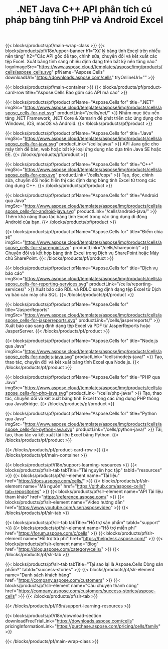 ﻿---
title: .NET Java C++ API phân tích cú pháp bảng tính PHP và Android Excel 
weight: 10
url: /vi/family
description: Thư viện để đọc ghi và thao tác với các tệp Microsoft Excel trong .NET Java C++ ứng dụng Android và SharePoint. Xuất Bảng tính trong SSRS và JasperReports
---
{{< blocks/products/pf/main-wrap-class >}}
{{< blocks/products/pf/i18n/upper-banner h1="Xử lý bảng tính Excel trên nhiều nền tảng" h2="Các API gốc để tạo, chỉnh sửa, chuyển đổi và kết xuất các tệp Excel. Xuất bảng tính sang nhiều định dạng trên bất kỳ nền tảng nào." logoImageSrc="https://www.aspose.cloud/templates/aspose/img/products/cells/aspose_cells.svg" pfName="Aspose.Cells" downloadUrl="https://downloads.aspose.com/cells" tryOnlineUrl="" >}}

{{< blocks/products/pf/main-container >}}
{{< blocks/products/pf/product-card-row title="Aspose.Cells Bao gồm các API mã cao" >}}

{{< blocks/products/pf/product pfName="Aspose.Cells for" title=".NET" imgSrc="https://www.aspose.cloud/templates/aspose/img/products/cells/aspose_cells-for-net.svg" productLink="/cells/net/" >}}
Nhắm mục tiêu nền tảng .NET Framework, .NET Core & Xamarin để phát triển các ứng dụng cho Windows, iOS, macOS và Android.
{{< /blocks/products/pf/product >}}

{{< blocks/products/pf/product pfName="Aspose.Cells for" title="Java" imgSrc="https://www.aspose.cloud/templates/aspose/img/products/cells/aspose_cells-for-java.svg" productLink="/cells/java/" >}}
API Java gốc cho máy tính để bàn, web hoặc bất kỳ loại ứng dụng nào dựa trên Java SE hoặc EE.
{{< /blocks/products/pf/product >}}

{{< blocks/products/pf/product pfName="Aspose.Cells for" title="C++" imgSrc="https://www.aspose.cloud/templates/aspose/img/products/cells/aspose_cells-for-cpp.svg" productLink="/cells/cpp/" >}}
Tạo, đọc, chỉnh sửa, chuyển đổi hoặc hiển thị các định dạng bảng tính Excel từ trong các ứng dụng C++.
{{< /blocks/products/pf/product >}}

{{< blocks/products/pf/product pfName="Aspose.Cells for" title="Android qua Java" imgSrc="https://www.aspose.cloud/templates/aspose/img/products/cells/aspose_cells-for-android-java.svg" productLink="/cells/android-java/" >}}
Thêm khả năng thao tác bảng tính Excel trong các ứng dụng di động Android của bạn.
{{< /blocks/products/pf/product >}}

{{< blocks/products/pf/product pfName="Aspose.Cells for" title="Điểm chia sẻ" imgSrc="https://www.aspose.cloud/templates/aspose/img/products/cells/aspose_cells-for-sharepoint.svg" productLink="/cells/sharepoint/" >}}
Chuyển đổi và kết hợp bảng tính Excel trong Dịch vụ SharePoint hoặc Máy chủ SharePoint.
{{< /blocks/products/pf/product >}}

{{< blocks/products/pf/product pfName="Aspose.Cells for" title="Dịch vụ báo cáo" imgSrc="https://www.aspose.cloud/templates/aspose/img/products/cells/aspose_cells-for-reporting-services.svg" productLink="/cells/reporting-services/" >}}
Xuất báo cáo RDL và RDLC sang định dạng tệp Excel từ Dịch vụ báo cáo máy chủ SQL.
{{< /blocks/products/pf/product >}}

{{< blocks/products/pf/product pfName="Aspose.Cells for" title="JasperReports" imgSrc="https://www.aspose.cloud/templates/aspose/img/products/cells/aspose_cells-for-jasperreports.svg" productLink="/cells/jasperreports/" >}}
Xuất báo cáo sang định dạng tệp Excel và PDF từ JasperReports hoặc JasperServer.
{{< /blocks/products/pf/product >}}

{{< blocks/products/pf/product pfName="Aspose.Cells for" title="Node.js qua Java" imgSrc="https://www.aspose.cloud/templates/aspose/img/products/cells/aspose_cells-for-nodejs-java.svg" productLink="/cells/nodejs-java/" >}}
Tạo, thao tác, chuyển đổi và kết xuất bảng tính Excel qua Node.js.
{{< /blocks/products/pf/product >}}

{{< blocks/products/pf/product pfName="Aspose.Cells for" title="PHP qua Java" imgSrc="https://www.aspose.cloud/templates/aspose/img/products/cells/aspose_cells-for-php-java.svg" productLink="/cells/php-java/" >}}
Tạo, thao tác, chuyển đổi và kết xuất bảng tính Excel trong các ứng dụng PHP thông qua JavaBridge.
{{< /blocks/products/pf/product >}}

{{< blocks/products/pf/product pfName="Aspose.Cells for" title="Python qua Java" imgSrc="https://www.aspose.cloud/templates/aspose/img/products/cells/aspose_cells-for-python-java.svg" productLink="/cells/python-java/" >}}
Tải, tạo, thao tác và kết xuất tài liệu Excel bằng Python.
{{< /blocks/products/pf/product >}}

{{< /blocks/products/pf/product-card-row >}}
{{< /blocks/products/pf/main-container >}}

{{< blocks/products/pf/i18n/support-learning-resources >}}
{{< blocks/products/pf/slr-tab tabTitle="Tài nguyên học tập" tabId="resources" >}}
{{< blocks/products/pf/slr-element name="Tài liệu" href="https://docs.aspose.com/cells/" >}}
{{< blocks/products/pf/slr-element name="Mã nguồn" href="https://github.com/aspose-cells?tab=repositories" >}}
{{< blocks/products/pf/slr-element name="API Tài liệu tham khảo" href="https://reference.aspose.com/" >}}
{{< blocks/products/pf/slr-element name="Video hướng dẫn" href="https://www.youtube.com/user/asposevideo" >}}
{{< /blocks/products/pf/slr-tab >}}

{{< blocks/products/pf/slr-tab tabTitle="Hỗ trợ sản phẩm" tabId="support" >}}
{{< blocks/products/pf/slr-element name="Hỗ trợ miễn phí" href="https://forum.aspose.com/c/cells" >}}
{{< blocks/products/pf/slr-element name="Hỗ trợ trả phí" href="https://helpdesk.aspose.com/" >}}
{{< blocks/products/pf/slr-element name="Blog" href="https://blog.aspose.com/category/cells/" >}}
{{< /blocks/products/pf/slr-tab >}}

{{< blocks/products/pf/slr-tab tabTitle="Tại sao lại là Aspose.Cells Dòng sản phẩm?" tabId="success-stories" >}}
{{< blocks/products/pf/slr-element name="Danh sách khách hàng" href="https://company.aspose.com/customers" >}}
{{< blocks/products/pf/slr-element name="Câu chuyện thành công" href="https://company.aspose.com/customers/success-stories/aspose-cells" >}}
{{< /blocks/products/pf/slr-tab >}}

{{< /blocks/products/pf/i18n/support-learning-resources >}}

{{< blocks/products/pf/i18n/download-section downloadFreeTrialLink="https://downloads.aspose.com/cells" pricingInformationLink="https://purchase.aspose.com/pricing/cells/family" >}}

{{< /blocks/products/pf/main-wrap-class >}}